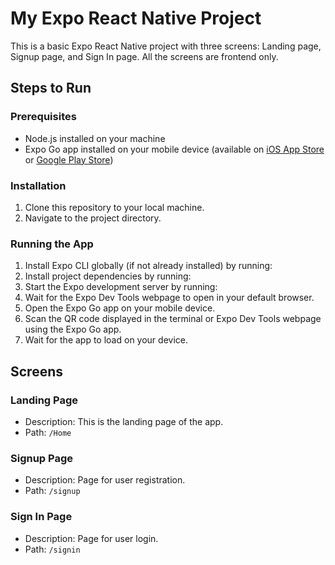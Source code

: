 # My Expo React Native Project

This is a basic Expo React Native project with three screens: Landing page, Signup page, and Sign In page. All the screens are frontend only.

## Steps to Run

### Prerequisites
- Node.js installed on your machine
- Expo Go app installed on your mobile device (available on [iOS App Store](https://apps.apple.com/us/app/expo-go/id982107779) or [Google Play Store](https://play.google.com/store/apps/details?id=host.exp.exponent))

### Installation
1. Clone this repository to your local machine.
2. Navigate to the project directory.

### Running the App
1. Install Expo CLI globally (if not already installed) by running:
2. Install project dependencies by running:
3. Start the Expo development server by running:
4. Wait for the Expo Dev Tools webpage to open in your default browser.
5. Open the Expo Go app on your mobile device.
6. Scan the QR code displayed in the terminal or Expo Dev Tools webpage using the Expo Go app.
7. Wait for the app to load on your device.

## Screens

### Landing Page
- Description: This is the landing page of the app.
- Path: `/Home`

### Signup Page
- Description: Page for user registration.
- Path: `/signup`

### Sign In Page
- Description: Page for user login.
- Path: `/signin`




